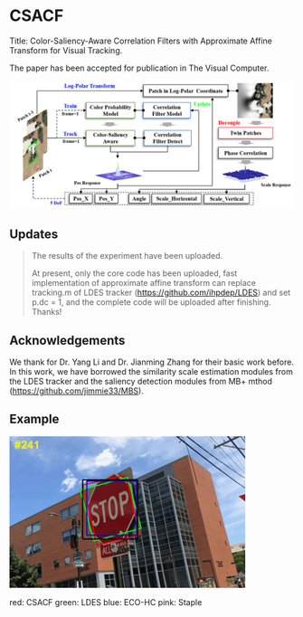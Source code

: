 # CSACF
Title: Color-Saliency-Aware Correlation Filters with Approximate Affine Transform for Visual Tracking.
>
The paper has been accepted for publication in The Visual Computer.
>
![Fig1](https://github.com/lv346308962/CSACF/blob/03a8452c99fdb6c984b4790e37b87b3f74a3d9ee/imgs/frame.png)
## Updates
> The results of the experiment have been uploaded.
> 
> At present, only the core code has been uploaded, fast implementation of approximate affine transform can replace tracking.m of LDES tracker (https://github.com/ihpdep/LDES) and set p.dc = 1, and the complete code will be uploaded after finishing. 
Thanks!
>
## Acknowledgements
We thank for Dr. Yang Li and Dr. Jianming Zhang for their basic work before. In this work, we have borrowed the similarity scale estimation modules from the LDES tracker and the saliency detection modules from MB+ mthod (https://github.com/jimmie33/MBS).
## Example
![test1](https://github.com/lv346308962/CSACF/blob/a8205a3d22d421202daadd9824a4196d6211dbad/imgs/test1.gif)
>
red: CSACF green: LDES blue: ECO-HC pink: Staple
